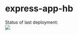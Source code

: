 # express-app-hb

Status of last deployment: <br>
<img src="https://github.com/Volodymyr-1967/express-app-hb/workflows/CI-CD-Pipeline-to-AWS-express-app-hb/badge.svg?branch=master"><br>
